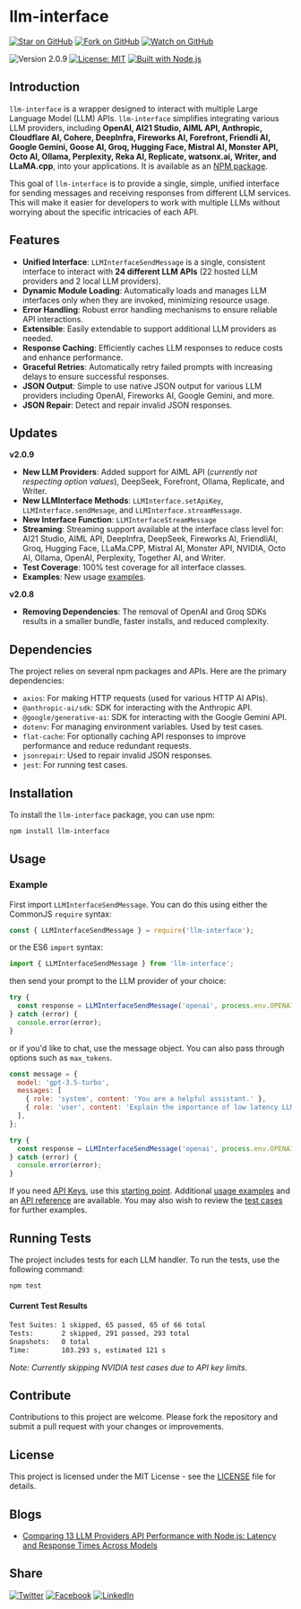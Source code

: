 # llm-interface

[![Star on GitHub](https://img.shields.io/github/stars/samestrin/llm-interface?style=social)](https://github.com/samestrin/llm-interface/stargazers) [![Fork on GitHub](https://img.shields.io/github/forks/samestrin/llm-interface?style=social)](https://github.com/samestrin/llm-interface/network/members) [![Watch on GitHub](https://img.shields.io/github/watchers/samestrin/llm-interface?style=social)](https://github.com/samestrin/llm-interface/watchers)

![Version 2.0.9](https://img.shields.io/badge/Version-2.0.9-blue) [![License: MIT](https://img.shields.io/badge/License-MIT-yellow.svg)](https://opensource.org/licenses/MIT) [![Built with Node.js](https://img.shields.io/badge/Built%20with-Node.js-green)](https://nodejs.org/)

## Introduction

`llm-interface` is a wrapper designed to interact with multiple Large Language Model (LLM) APIs. `llm-interface` simplifies integrating various LLM providers, including **OpenAI, AI21 Studio, AIML API, Anthropic, Cloudflare AI, Cohere, DeepInfra, Fireworks AI, Forefront, Friendli AI, Google Gemini, Goose AI, Groq, Hugging Face, Mistral AI, Monster API, Octo AI, Ollama, Perplexity, Reka AI, Replicate, watsonx.ai, Writer, and LLaMA.cpp**, into your applications. It is available as an [NPM package](https://www.npmjs.com/package/llm-interface).

This goal of `llm-interface` is to provide a single, simple, unified interface for sending messages and receiving responses from different LLM services. This will make it easier for developers to work with multiple LLMs without worrying about the specific intricacies of each API.

## Features

- **Unified Interface**: `LLMInterfaceSendMessage` is a single, consistent interface to interact with **24 different LLM APIs** (22 hosted LLM providers and 2 local LLM providers).
- **Dynamic Module Loading**: Automatically loads and manages LLM interfaces only when they are invoked, minimizing resource usage.
- **Error Handling**: Robust error handling mechanisms to ensure reliable API interactions.
- **Extensible**: Easily extendable to support additional LLM providers as needed.
- **Response Caching**: Efficiently caches LLM responses to reduce costs and enhance performance.
- **Graceful Retries**: Automatically retry failed prompts with increasing delays to ensure successful responses.
- **JSON Output**: Simple to use native JSON output for various LLM providers  including OpenAI, Fireworks AI, Google Gemini, and more.
- **JSON Repair**: Detect and repair invalid JSON responses.

## Updates

**v2.0.9**

- **New LLM Providers**: Added support for AIML API (_currently not respecting option values_), DeepSeek, Forefront, Ollama, Replicate, and Writer.
- **New LLMInterface Methods**: `LLMInterface.setApiKey`, `LLMInterface.sendMesage`, and `LLMInterface.streamMessage`.
- **New Interface Function**: `LLMInterfaceStreamMessage`
- **Streaming**: Streaming support available at the interface class level for: AI21 Studio, AIML API, DeepInfra, DeepSeek, Fireworks AI, FriendliAI, Groq, Hugging Face, LLaMa.CPP, Mistral AI, Monster API, NVIDIA,
Octo AI, Ollama, OpenAI, Perplexity, Together AI, and Writer.
- **Test Coverage**: 100% test coverage for all interface classes.
- **Examples**: New usage [examples](/examples).

**v2.0.8**

- **Removing Dependencies**: The removal of OpenAI and Groq SDKs results in a smaller bundle, faster installs, and reduced complexity.

## Dependencies

The project relies on several npm packages and APIs. Here are the primary dependencies:

- `axios`: For making HTTP requests (used for various HTTP AI APIs).
- `@anthropic-ai/sdk`: SDK for interacting with the Anthropic API.
- `@google/generative-ai`: SDK for interacting with the Google Gemini API.
- `dotenv`: For managing environment variables. Used by test cases.
- `flat-cache`: For optionally caching API responses to improve performance and reduce redundant requests.
- `jsonrepair`: Used to repair invalid JSON responses.
- `jest`: For running test cases.

## Installation

To install the `llm-interface` package, you can use npm:

```bash
npm install llm-interface
```

## Usage

### Example

First import `LLMInterfaceSendMessage`. You can do this using either the CommonJS `require` syntax:

```javascript
const { LLMInterfaceSendMessage } = require('llm-interface');
```

or the ES6 `import` syntax:

```javascript
import { LLMInterfaceSendMessage } from 'llm-interface';
```

then send your prompt to the LLM provider of your choice:

```javascript
try {
  const response = LLMInterfaceSendMessage('openai', process.env.OPENAI_API_KEY, 'Explain the importance of low latency LLMs.');
} catch (error) {
  console.error(error);
}
```

or if you'd like to chat, use the message object. You can also pass through options such as `max_tokens`.

```javascript
const message = {
  model: 'gpt-3.5-turbo',
  messages: [
    { role: 'system', content: 'You are a helpful assistant.' },
    { role: 'user', content: 'Explain the importance of low latency LLMs.' },
  ],
};

try {
  const response = LLMInterfaceSendMessage('openai', process.env.OPENAI_API_KEY, message, { max_tokens: 150 });
} catch (error) {
  console.error(error);
}
```

If you need [API Keys](/docs/APIKEYS.md), use this [starting point](/docs/APIKEYS.md). Additional [usage examples](/docs/USAGE.md) and an [API reference](/docs/API.md) are available. You may also wish to review the [test cases](/test/) for further examples.

## Running Tests

The project includes tests for each LLM handler. To run the tests, use the following command:

```bash
npm test
```

#### Current Test Results

```bash
Test Suites: 1 skipped, 65 passed, 65 of 66 total
Tests:       2 skipped, 291 passed, 293 total
Snapshots:   0 total
Time:        103.293 s, estimated 121 s
```

_Note: Currently skipping NVIDIA test cases due to API key limits._

## Contribute

Contributions to this project are welcome. Please fork the repository and submit a pull request with your changes or improvements.

## License

This project is licensed under the MIT License - see the [LICENSE](/LICENSE) file for details.

## Blogs

- [Comparing 13 LLM Providers API Performance with Node.js: Latency and Response Times Across Models](https://dev.to/samestrin/comparing-13-llm-providers-api-performance-with-nodejs-latency-and-response-times-across-models-2ka4)

## Share

[![Twitter](https://img.shields.io/badge/X-Tweet-blue)](https://twitter.com/intent/tweet?text=Check%20out%20this%20awesome%20project!&url=https://github.com/samestrin/llm-interface) [![Facebook](https://img.shields.io/badge/Facebook-Share-blue)](https://www.facebook.com/sharer/sharer.php?u=https://github.com/samestrin/llm-interface) [![LinkedIn](https://img.shields.io/badge/LinkedIn-Share-blue)](https://www.linkedin.com/sharing/share-offsite/?url=https://github.com/samestrin/llm-interface)
